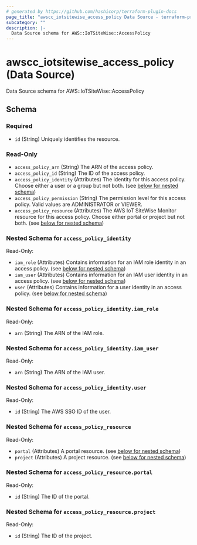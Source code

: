 ```yaml
---
# generated by https://github.com/hashicorp/terraform-plugin-docs
page_title: "awscc_iotsitewise_access_policy Data Source - terraform-provider-awscc"
subcategory: ""
description: |-
  Data Source schema for AWS::IoTSiteWise::AccessPolicy
---
```


# awscc_iotsitewise_access_policy (Data Source)

Data Source schema for AWS::IoTSiteWise::AccessPolicy



<!-- schema generated by tfplugindocs -->
## Schema

### Required

- `id` (String) Uniquely identifies the resource.

### Read-Only

- `access_policy_arn` (String) The ARN of the access policy.
- `access_policy_id` (String) The ID of the access policy.
- `access_policy_identity` (Attributes) The identity for this access policy. Choose either a user or a group but not both. (see [below for nested schema](#nestedatt--access_policy_identity))
- `access_policy_permission` (String) The permission level for this access policy. Valid values are ADMINISTRATOR or VIEWER.
- `access_policy_resource` (Attributes) The AWS IoT SiteWise Monitor resource for this access policy. Choose either portal or project but not both. (see [below for nested schema](#nestedatt--access_policy_resource))

<a id="nestedatt--access_policy_identity"></a>
### Nested Schema for `access_policy_identity`

Read-Only:

- `iam_role` (Attributes) Contains information for an IAM role identity in an access policy. (see [below for nested schema](#nestedatt--access_policy_identity--iam_role))
- `iam_user` (Attributes) Contains information for an IAM user identity in an access policy. (see [below for nested schema](#nestedatt--access_policy_identity--iam_user))
- `user` (Attributes) Contains information for a user identity in an access policy. (see [below for nested schema](#nestedatt--access_policy_identity--user))

<a id="nestedatt--access_policy_identity--iam_role"></a>
### Nested Schema for `access_policy_identity.iam_role`

Read-Only:

- `arn` (String) The ARN of the IAM role.


<a id="nestedatt--access_policy_identity--iam_user"></a>
### Nested Schema for `access_policy_identity.iam_user`

Read-Only:

- `arn` (String) The ARN of the IAM user.


<a id="nestedatt--access_policy_identity--user"></a>
### Nested Schema for `access_policy_identity.user`

Read-Only:

- `id` (String) The AWS SSO ID of the user.



<a id="nestedatt--access_policy_resource"></a>
### Nested Schema for `access_policy_resource`

Read-Only:

- `portal` (Attributes) A portal resource. (see [below for nested schema](#nestedatt--access_policy_resource--portal))
- `project` (Attributes) A project resource. (see [below for nested schema](#nestedatt--access_policy_resource--project))

<a id="nestedatt--access_policy_resource--portal"></a>
### Nested Schema for `access_policy_resource.portal`

Read-Only:

- `id` (String) The ID of the portal.


<a id="nestedatt--access_policy_resource--project"></a>
### Nested Schema for `access_policy_resource.project`

Read-Only:

- `id` (String) The ID of the project.
